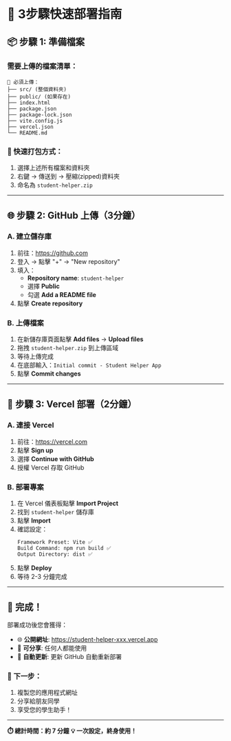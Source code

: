 # 🚀 3步驟快速部署指南

## 📦 步驟 1: 準備檔案

### 需要上傳的檔案清單：
```
📁 必須上傳：
├── src/ (整個資料夾)
├── public/ (如果存在)
├── index.html
├── package.json
├── package-lock.json
├── vite.config.js
├── vercel.json
└── README.md
```

### 🎯 快速打包方式：
1. 選擇上述所有檔案和資料夾
2. 右鍵 → 傳送到 → 壓縮(zipped)資料夾
3. 命名為 `student-helper.zip`

---

## 🌐 步驟 2: GitHub 上傳（3分鐘）

### A. 建立儲存庫
1. 前往：https://github.com
2. 登入 → 點擊 "+" → "New repository"
3. 填入：
   - **Repository name**: `student-helper`
   - 選擇 **Public**
   - 勾選 **Add a README file**
4. 點擊 **Create repository**

### B. 上傳檔案
1. 在新儲存庫頁面點擊 **Add files** → **Upload files**
2. 拖拽 `student-helper.zip` 到上傳區域
3. 等待上傳完成
4. 在底部輸入：`Initial commit - Student Helper App`
5. 點擊 **Commit changes**

---

## 🚀 步驟 3: Vercel 部署（2分鐘）

### A. 連接 Vercel
1. 前往：https://vercel.com
2. 點擊 **Sign up**
3. 選擇 **Continue with GitHub**
4. 授權 Vercel 存取 GitHub

### B. 部署專案
1. 在 Vercel 儀表板點擊 **Import Project**
2. 找到 `student-helper` 儲存庫
3. 點擊 **Import**
4. 確認設定：
   ```
   Framework Preset: Vite ✅
   Build Command: npm run build ✅
   Output Directory: dist ✅
   ```
5. 點擊 **Deploy**
6. 等待 2-3 分鐘完成

---

## 🎉 完成！

部署成功後您會獲得：
- 🌐 **公開網址**: https://student-helper-xxx.vercel.app
- 📱 **可分享**: 任何人都能使用
- 🔄 **自動更新**: 更新 GitHub 自動重新部署

### 🎯 下一步：
1. 複製您的應用程式網址
2. 分享給朋友同學
3. 享受您的學生助手！

---

**⏱️ 總計時間：約 7 分鐘**
**💡 一次設定，終身使用！**
